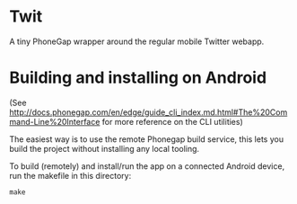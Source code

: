 Twit
====

A tiny PhoneGap wrapper around the regular mobile Twitter webapp.


Building and installing on Android
====

(See
http://docs.phonegap.com/en/edge/guide_cli_index.md.html#The%20Command-Line%20Interface
for more reference on the CLI utilities)


The easiest way is to use the remote Phonegap build service, this lets
you build the project without installing any local tooling.

To build (remotely) and install/run the app on a connected Android
device, run the makefile in this directory:

	make
